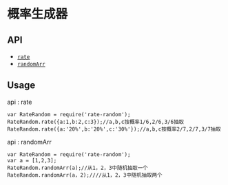 # 概率生成器

## API

- [`rate`](#rate)
- [`randomArr`](#randomArr)


## Usage

<a name="rate">

api : rate

```
var RateRandom = require('rate-random');
RateRandom.rate({a:1,b:2,c:3});//a,b,c按概率1/6,2/6,3/6抽取
RateRandom.rate({a:'20%',b:'20%',c:'30%'});//a,b,c按概率2/7,2/7,3/7抽取
```

<a name="randomArr">

api : randomArr

```
var RateRandom = require('rate-random');
var a = [1,2,3];
RateRandom.randomArr(a);//从1，2，3中随机抽取一个
RateRandom.randomArr(a，2);////从1，2，3中随机抽取两个
```